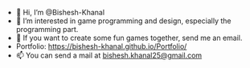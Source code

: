 - 👋 Hi, I’m @Bishesh-Khanal
- 👀 I’m interested in game programming and design, especially the programming part.
- 💞️ If you want to create some fun games together, send me an email.
- Portfolio: https://bishesh-khanal.github.io/Portfolio/
- 📫 You can send a mail at bishesh.khanal25@gmail.com

<!---
Bishesh-Khanal/Bishesh-Khanal is a ✨ special ✨ repository because its `README.md` (this file) appears on your GitHub profile.
You can click the Preview link to take a look at your changes.
--->
